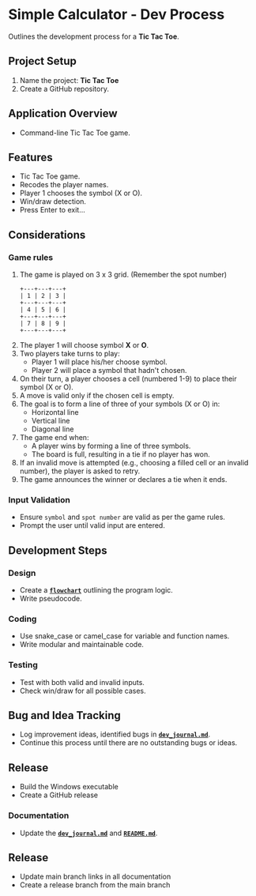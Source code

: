 # Simple Calculator - Dev Process
Outlines the development process for a **Tic Tac Toe**.

## Project Setup
1. Name the project: **Tic Tac Toe**
2. Create a GitHub repository.

## Application Overview
- Command-line Tic Tac Toe game.

## Features
- Tic Tac Toe game.
- Recodes the player names.
- Player 1 chooses the symbol (X or O).
- Win/draw detection.
- Press Enter to exit...

## Considerations

### Game rules
1. The game is played on 3 x 3 grid. (Remember the spot number)
    ```
    +---+---+---+ 
    | 1 | 2 | 3 | 
    +---+---+---+ 
    | 4 | 5 | 6 | 
    +---+---+---+ 
    | 7 | 8 | 9 | 
    +---+---+---+ 
    ```
2. The player 1 will choose symbol **X** or **O**.
3. Two players take turns to play:
    * Player 1 will place his/her choose symbol.
    * Player 2 will place a symbol that hadn't chosen.
4. On their turn, a player chooses a cell (numbered 1-9) to place their symbol (X or O).
5. A move is valid only if the chosen cell is empty.
6. The goal is to form a line of three of your symbols (X or O) in:
    - Horizontal line
    - Vertical line
    - Diagonal line
7. The game end when:
    - A player wins by forming a line of three symbols.
    - The board is full, resulting in a tie if no player has won.
8. If an invalid move is attempted (e.g., choosing a filled cell or an invalid number), the player is asked to retry.
9. The game announces the winner or declares a tie when it ends.

### Input Validation
- Ensure `symbol` and `spot number` are valid as per the game rules.
- Prompt the user until valid input are entered.

## Development Steps

### Design
- Create a **[`flowchart`](./flowchart.md)** outlining the program logic.
- Write pseudocode.

### Coding
- Use snake_case or camel_case for variable and function names.
- Write modular and maintainable code.

### Testing
- Test with both valid and invalid inputs.
- Check win/draw for all possible cases.

## Bug and Idea Tracking
- Log improvement ideas, identified bugs in **[`dev_journal.md`](./dev_journal.md)**.
- Continue this process until there are no outstanding bugs or ideas.

## Release
* Build the Windows executable
* Create a GitHub release

### Documentation
- Update the **[`dev_journal.md`](./dev_journal.md)** and **[`README.md`](../README.md)**.

## Release
* Update main branch links in all documentation
* Create a release branch from the main branch
